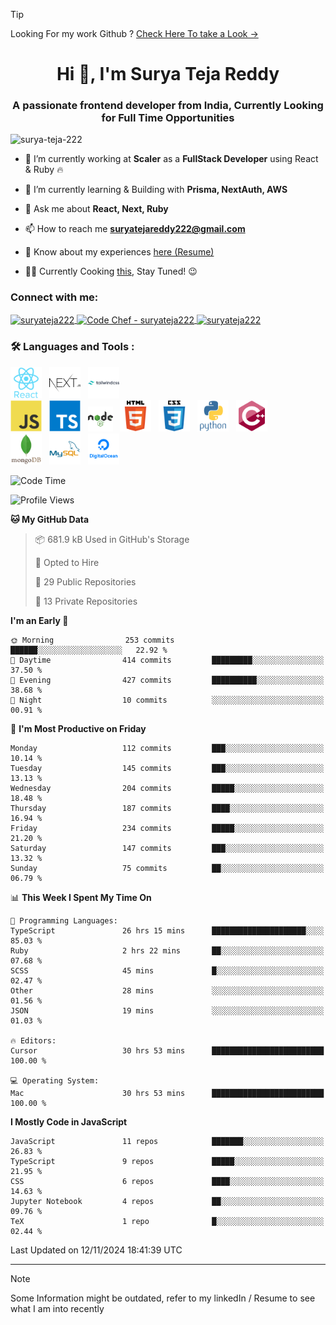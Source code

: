 > [!TIP]
> Looking For my work Github ? [Check Here To take a Look ->](https://github.com/suryateja-7)


<h1 align="center">Hi 👋, I'm Surya Teja Reddy</h1>
<h3 align="center">A passionate frontend developer from India, Currently Looking for Full Time Opportunities</h3>

<p align="left"> <img src="https://komarev.com/ghpvc/?username=surya-teja-222&label=Profile%20views&color=0e75b6&style=flat" alt="surya-teja-222" /> </p>

-   🔭 I’m currently working at **Scaler** as a **FullStack Developer** using React & Ruby 🔥

-   🌱 I’m currently learning & Building with **Prisma, NextAuth, AWS**

-   💬 Ask me about **React, Next, Ruby**

-   📫 How to reach me **<suryatejareddy222@gmail.com>**

-   📄 Know about my experiences [here (Resume)](https://suryaa-codes.vercel.app/resume)

-   🧑‍🍳 Currently Cooking [this](https://suryaa-codes.vercel.app/), Stay Tuned! 😉

<h3 align="left">Connect with me:</h3>
<p align="left">
    <a href="https://linkedin.com/in/suryateja222" target="blank">
        <img align="center"
            src="https://raw.githubusercontent.com/rahuldkjain/github-profile-readme-generator/master/src/images/icons/Social/linked-in-alt.svg"
            alt="suryateja222"
            height="40"
            width="40"
        />
    </a>
    <a href="https://www.codechef.com/users/suryateja222" target="blank">
    <img align="center"
            src="https://d2beiqkhq929f0.cloudfront.net/public_assets/assets/000/073/618/original/Codechef_icon.jpg" alt="Code Chef - suryateja222" height="40"
            width="40" />
    </a>
    <a href="https://www.leetcode.com/suryateja222" target="blank"><img align="center"
            src="https://raw.githubusercontent.com/rahuldkjain/github-profile-readme-generator/master/src/images/icons/Social/leet-code.svg"
            alt="suryateja222" height="40" width="40" /></a>
</p>

### 🛠️  Languages and Tools :


<div id="frameworks">
    <img src="icons_readme/react.svg" title="react" alt="react" width="50" height="50"  />&nbsp;&nbsp;
    <img src="icons_readme/nextjs.svg" title="nextjs" alt="next" width="50" height="50"  />&nbsp;&nbsp;
    <img src="icons_readme/tailwindcss.svg" title="tailwindcss" alt="tailwindcss" width="50" height="50"  />&nbsp;&nbsp;
</div>


<div id="languages-oops" >
    <img src="icons_readme/javascript.svg" title="javascript" alt="javascript" width="50" height="50"  />&nbsp;&nbsp;
     <img src="https://raw.githubusercontent.com/devicons/devicon/master/icons/typescript/typescript-original.svg" title="Typescript" alt="Typescript" width="50" height="50"  />&nbsp;&nbsp;
     <img src="https://raw.githubusercontent.com/devicons/devicon/master/icons/nodejs/nodejs-original-wordmark.svg"
      alt="nodejs" width="40" height="40" />&nbsp;&nbsp;
    <img src="icons_readme/html5.svg" title="HTML5" alt="html5" width="50" height="50"  />&nbsp;&nbsp;
    <img src="icons_readme/css3.svg" title="CSS3" alt="CSS3" width="50" height="50"  />&nbsp;&nbsp;
    <img src="icons_readme/python.svg" title="Python" alt="python" width="50" height="50"  />&nbsp;&nbsp;
    <img src="icons_readme/cpp.svg" title="cpp" alt="cpp" width="50" height="50"  />&nbsp;&nbsp;
</div>

<div id="languages-dbs">
    <img src="icons_readme/mongodb.svg" title="Mongodb" alt="Mongodb" width="50" height="50"  />&nbsp;&nbsp;
    <img src="icons_readme/mysql.svg" title="MySql" alt="Mysql" width="50" height="50"  />&nbsp;&nbsp;
    <img src="icons_readme/digitalocean.svg" title="DigitalOcean" alt="DigitalOcean" width="50" height="50"  />&nbsp;&nbsp;



<!--START_SECTION:waka-->
![Code Time](http://img.shields.io/badge/Code%20Time-607%20hrs%2058%20mins-blue)

![Profile Views](http://img.shields.io/badge/Profile%20Views-0-blue)

**🐱 My GitHub Data** 

> 📦 681.9 kB Used in GitHub's Storage 
 > 
> 💼 Opted to Hire
 > 
> 📜 29 Public Repositories 
 > 
> 🔑 13 Private Repositories 
 > 
**I'm an Early 🐤** 

```text
🌞 Morning                253 commits         ██████░░░░░░░░░░░░░░░░░░░   22.92 % 
🌆 Daytime                414 commits         █████████░░░░░░░░░░░░░░░░   37.50 % 
🌃 Evening                427 commits         ██████████░░░░░░░░░░░░░░░   38.68 % 
🌙 Night                  10 commits          ░░░░░░░░░░░░░░░░░░░░░░░░░   00.91 % 
```
📅 **I'm Most Productive on Friday** 

```text
Monday                   112 commits         ███░░░░░░░░░░░░░░░░░░░░░░   10.14 % 
Tuesday                  145 commits         ███░░░░░░░░░░░░░░░░░░░░░░   13.13 % 
Wednesday                204 commits         █████░░░░░░░░░░░░░░░░░░░░   18.48 % 
Thursday                 187 commits         ████░░░░░░░░░░░░░░░░░░░░░   16.94 % 
Friday                   234 commits         █████░░░░░░░░░░░░░░░░░░░░   21.20 % 
Saturday                 147 commits         ███░░░░░░░░░░░░░░░░░░░░░░   13.32 % 
Sunday                   75 commits          ██░░░░░░░░░░░░░░░░░░░░░░░   06.79 % 
```


📊 **This Week I Spent My Time On** 

```text
💬 Programming Languages: 
TypeScript               26 hrs 15 mins      █████████████████████░░░░   85.03 % 
Ruby                     2 hrs 22 mins       ██░░░░░░░░░░░░░░░░░░░░░░░   07.68 % 
SCSS                     45 mins             █░░░░░░░░░░░░░░░░░░░░░░░░   02.47 % 
Other                    28 mins             ░░░░░░░░░░░░░░░░░░░░░░░░░   01.56 % 
JSON                     19 mins             ░░░░░░░░░░░░░░░░░░░░░░░░░   01.03 % 

🔥 Editors: 
Cursor                   30 hrs 53 mins      █████████████████████████   100.00 % 

💻 Operating System: 
Mac                      30 hrs 53 mins      █████████████████████████   100.00 % 
```

**I Mostly Code in JavaScript** 

```text
JavaScript               11 repos            ███████░░░░░░░░░░░░░░░░░░   26.83 % 
TypeScript               9 repos             █████░░░░░░░░░░░░░░░░░░░░   21.95 % 
CSS                      6 repos             ████░░░░░░░░░░░░░░░░░░░░░   14.63 % 
Jupyter Notebook         4 repos             ██░░░░░░░░░░░░░░░░░░░░░░░   09.76 % 
TeX                      1 repo              █░░░░░░░░░░░░░░░░░░░░░░░░   02.44 % 
```




 Last Updated on 12/11/2024 18:41:39 UTC
<!--END_SECTION:waka-->

---


> [!NOTE]
> Some Information might be outdated, refer to my linkedIn / Resume to see what I am into recently
